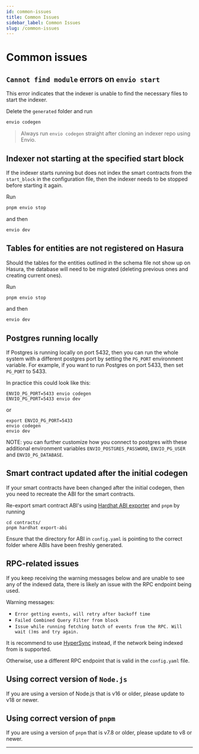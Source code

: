 ```yaml
---
id: common-issues
title: Common Issues
sidebar_label: Common Issues
slug: /common-issues
---
```


# Common issues

## `Cannot find module` errors on `envio start`

This error indicates that the indexer is unable to find the necessary files to start the indexer.

Delete the `generated` folder and run

```bash
envio codegen
```

> Always run `envio codegen` straight after cloning an indexer repo using Envio.

## Indexer not starting at the specified start block

If the indexer starts running but does not index the smart contracts from the `start_block` in the configuration file, then the indexer needs to be stopped before starting it again.

Run

```bash
pnpm envio stop
```

and then

```bash
envio dev
```

## Tables for entities are not registered on Hasura

Should the tables for the entities outlined in the schema file not show up on Hasura, the database will need to be migrated (deleting previous ones and creating current ones).

Run

```bash
pnpm envio stop
```

and then

```bash
envio dev
```

## Postgres running locally

If Postgres is running locally on port 5432, then you can run the whole system with a different postgres port by setting the `PG_PORT` environment variable. For example, if you want to run Postgres on port 5433, then set `PG_PORT` to 5433.

In practice this could look like this:

```
ENVIO_PG_PORT=5433 envio codegen
ENVIO_PG_PORT=5433 envio dev
```

or

```
export ENVIO_PG_PORT=5433
envio codegen
envio dev
```

NOTE: you can further customize how you connect to postgres with these additional environment variables `ENVIO_POSTGRES_PASSWORD`, `ENVIO_PG_USER` and `ENVIO_PG_DATABASE`.

## Smart contract updated after the initial codegen

If your smart contracts have been changed after the initial codegen, then you need to recreate the ABI for the smart contracts.

Re-export smart contract ABI's using [Hardhat ABI exporter](https://www.npmjs.com/package/hardhat-abi-exporter) and `pnpm` by running

```
cd contracts/
pnpm hardhat export-abi
```

Ensure that the directory for ABI in `config.yaml` is pointing to the correct folder where ABIs have been freshly generated.

## RPC-related issues

If you keep receiving the warning messages below and are unable to see any of the indexed data, there is likely an issue with the RPC endpoint being used.

Warning messages:

- `Error getting events, will retry after backoff time`
- `Failed Combined Query Filter from block`
- `Issue while running fetching batch of events from the RPC. Will wait ()ms and try again.`

It is recommend to use [HyperSync](../Advanced/hypersync.md) instead, if the network being indexed from is supported.

Otherwise, use a different RPC endpoint that is valid in the `config.yaml` file.

## Using correct version of `Node.js`

If you are using a version of Node.js that is v16 or older, please update to v18 or newer.

## Using correct version of `pnpm`

If you are using a version of `pnpm` that is v7.8 or older, please update to v8 or newer.

---
